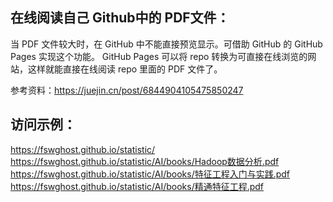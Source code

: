 ## 在线阅读自己 Github中的 PDF文件：
当 PDF 文件较大时，在 GitHub 中不能直接预览显示。可借助 GitHub 的 GitHub Pages 实现这个功能。
GitHub Pages 可以将 repo 转换为可直接在线浏览的网站，这样就能直接在线阅读 repo 里面的 PDF 文件了。

参考资料：https://juejin.cn/post/6844904105475850247

## 访问示例：
https://fswghost.github.io/statistic/
https://fswghost.github.io/statistic/AI/books/Hadoop数据分析.pdf
https://fswghost.github.io/statistic/AI/books/特征工程入门与实践.pdf
https://fswghost.github.io/statistic/AI/books/精通特征工程.pdf

